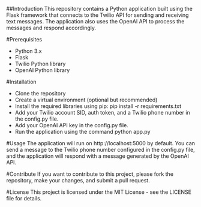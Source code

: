 ##Introduction
This repository contains a Python application built using the Flask framework that connects to the Twilio API for sending and receiving text messages. The application also uses the OpenAI API to process the messages and respond accordingly.

#Prerequisites
- Python 3.x
- Flask
- Twilio Python library
- OpenAI Python library

#Installation
- Clone the repository
- Create a virtual environment (optional but recommended)
- Install the required libraries using pip: pip install -r requirements.txt
- Add your Twilio account SID, auth token, and a Twilio phone number in the config.py file.
- Add your OpenAI API key in the config.py file.
- Run the application using the command python app.py

#Usage
The application will run on http://localhost:5000 by default. You can send a message to the Twilio phone number configured in the config.py file, and the application will respond with a message generated by the OpenAI API.

#Contribute
If you want to contribute to this project, please fork the repository, make your changes, and submit a pull request.

#License
This project is licensed under the MIT License - see the LICENSE file for details.